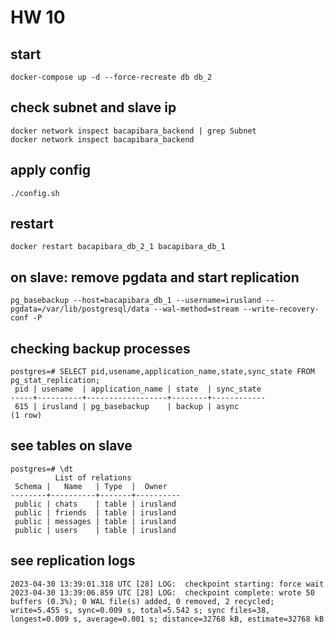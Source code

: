 # HW 10

## start
```shell
docker-compose up -d --force-recreate db db_2
```


## check subnet and slave ip

```shell
docker network inspect bacapibara_backend | grep Subnet
docker network inspect bacapibara_backend
```

## apply config
```shell
./config.sh
```

## restart
```shell
docker restart bacapibara_db_2_1 bacapibara_db_1
```

## on slave: remove pgdata and start replication

```shell
pg_basebackup --host=bacapibara_db_1 --username=irusland --pgdata=/var/lib/postgresql/data --wal-method=stream --write-recovery-conf -P
```

## checking backup processes
```commandline
postgres=# SELECT pid,usename,application_name,state,sync_state FROM pg_stat_replication;
 pid | usename  | application_name | state  | sync_state 
-----+----------+------------------+--------+------------
 615 | irusland | pg_basebackup    | backup | async
(1 row)
```

## see tables on slave

```commandline
postgres=# \dt
          List of relations
 Schema |   Name   | Type  |  Owner   
--------+----------+-------+----------
 public | chats    | table | irusland
 public | friends  | table | irusland
 public | messages | table | irusland
 public | users    | table | irusland
```

## see replication logs 

```shell
2023-04-30 13:39:01.318 UTC [28] LOG:  checkpoint starting: force wait
2023-04-30 13:39:06.859 UTC [28] LOG:  checkpoint complete: wrote 50 buffers (0.3%); 0 WAL file(s) added, 0 removed, 2 recycled; write=5.455 s, sync=0.009 s, total=5.542 s; sync files=38, longest=0.009 s, average=0.001 s; distance=32768 kB, estimate=32768 kB
```

